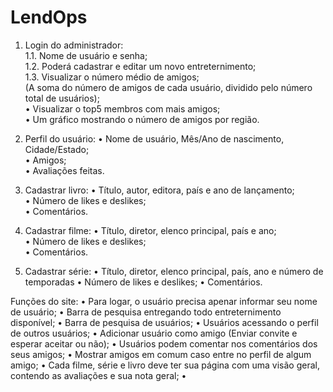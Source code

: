 # LendOps

1. Login do administrador: <br>
   1.1. Nome de usuário e senha; <br>
   1.2. Poderá cadastrar e editar um novo entreternimento; <br>
   1.3. Visualizar o número médio de amigos; <br>
   (A soma do número de amigos de cada usuário,
   dividido pelo número total de usuários); <br>
   • Visualizar o top5 membros com mais amigos; <br>
   • Um gráfico mostrando o número de amigos por região. <br>

3. Perfil do usuário:
   • Nome de usuário, Mês/Ano de nascimento, Cidade/Estado; <br>
   • Amigos; <br>
   • Avaliações feitas.

5. Cadastrar livro:
   • Título, autor, editora, país e ano de lançamento; <br>
   • Número de likes e deslikes; <br>
   • Comentários.

6. Cadastrar filme:
   • Título, diretor, elenco principal, país e ano; <br>
   • Número de likes e deslikes; <br>
   • Comentários.

7. Cadastrar série:
   • Título, diretor, elenco principal, país, ano e número de temporadas
   • Número de likes e deslikes;
   • Comentários.

Funções do site:
   • Para logar, o usuário precisa apenar informar seu nome de usuário;
   • Barra de pesquisa entregando todo entreternimento disponível;
   • Barra de pesquisa de usuários;
   • Usuários acessando o perfil de outros usuários;
   • Adicionar usuário como amigo (Enviar convite e esperar aceitar ou não);
   • Usuários podem comentar nos comentários dos seus amigos;
   • Mostrar amigos em comum caso entre no perfil de algum amigo;
   • Cada filme, série e livro deve ter sua página com uma visão geral,
   contendo as avaliações e sua nota geral;
   • 
